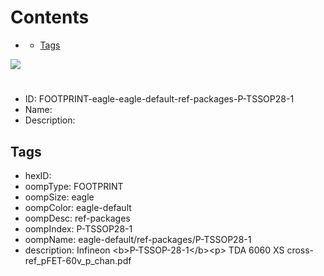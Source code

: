 



Contents
========

* [](#)
	* [Tags](#tags)
  
![][im]
# 

- ID: FOOTPRINT-eagle-eagle-default-ref-packages-P-TSSOP28-1
- Name: 
- Description: 

## Tags

- hexID: 
- oompType: FOOTPRINT
- oompSize: eagle
- oompColor: eagle-default
- oompDesc: ref-packages
- oompIndex: P-TSSOP28-1
- oompName: eagle-default/ref-packages/P-TSSOP28-1
- description: Infineon &lt;b&gt;P-TSSOP-28-1&lt;/b&gt;&lt;p&gt;&#xD;
TDA 6060 XS cross-ref_pFET-60v_p_chan.pdf



[im]: image.png
